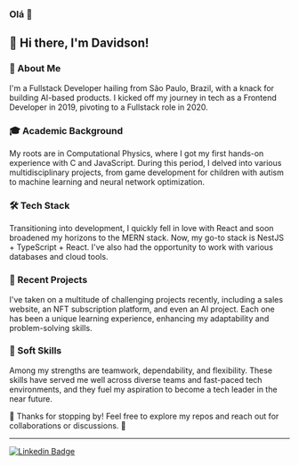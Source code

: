 ### Olá 👋

<!--
**davidsondefaria/davidsondefaria** is a ✨ _special_ ✨ repository because its `README.md` (this file) appears on your GitHub profile.

Here are some ideas to get you started:

- 🔭 I’m currently working on ...
- 🌱 I’m currently learning ...
- 👯 I’m looking to collaborate on ...
- 🤔 I’m looking for help with ...
- 💬 Ask me about ...
- 📫 How to reach me: ...
- 😄 Pronouns: ...
- ⚡ Fun fact: ...
-->
## 👋 Hi there, I'm Davidson!

### 👤 About Me
I'm a Fullstack Developer hailing from São Paulo, Brazil, with a knack for building AI-based products. I kicked off my journey in tech as a Frontend Developer in 2019, pivoting to a Fullstack role in 2020.

### 🎓 Academic Background
My roots are in Computational Physics, where I got my first hands-on experience with C and JavaScript. During this period, I delved into various multidisciplinary projects, from game development for children with autism to machine learning and neural network optimization.

### 🛠 Tech Stack
Transitioning into development, I quickly fell in love with React and soon broadened my horizons to the MERN stack. Now, my go-to stack is NestJS + TypeScript + React. I've also had the opportunity to work with various databases and cloud tools.

### 🚀 Recent Projects
I've taken on a multitude of challenging projects recently, including a sales website, an NFT subscription platform, and even an AI project. Each one has been a unique learning experience, enhancing my adaptability and problem-solving skills.

### 👥 Soft Skills
Among my strengths are teamwork, dependability, and flexibility. These skills have served me well across diverse teams and fast-paced tech environments, and they fuel my aspiration to become a tech leader in the near future.

🌟 Thanks for stopping by! Feel free to explore my repos and reach out for collaborations or discussions. 🌟

---

[![Linkedin Badge](https://img.shields.io/badge/-LinkedIn-blue?style=flat_square&logo=Linkedin&logoColor=white&link=https://www.linkedin.com/in/davidson-de-faria)](https://www.linkedin.com/in/davidson-de-faria)

<!-- 
[![Site Badge](https://img.shields.io/badge/Davidson-black?style=flat&logo=vercel)](https://site-davidsondefaria.vercel.app/)
[![Notion Badge](https://img.shields.io/badge/Resume-grey?style=flat&logo=notion)](https://davidsondefaria.notion.site/Davidson-de-Faria-ab9c4eb10d8e429eb7533314220f3b97)

[![Davidson's GitHub Stats](https://github-readme-stats.vercel.app/api?username=davidsondefaria&theme=gotham&show_icons=true&count_private=true&custom_title=Davidson%27s%20GitHub%20Stats&role=owner,collaborator)](https://github.com/davidsondefaria)
-->
